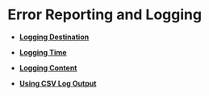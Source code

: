 # Error Reporting and Logging<a name="EN-US_TOPIC_0242371510"></a>

-   **[Logging Destination](logging-destination.md)**  

-   **[Logging Time](logging-time.md)**  

-   **[Logging Content](logging-content.md)**  

-   **[Using CSV Log Output](using-csv-log-output.md)**  


